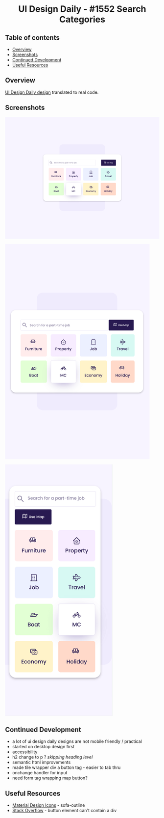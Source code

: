 <h1 align="center">UI Design Daily - #1552 Search Categories</h1>

## Table of contents

- [Overview](#overview)
- [Screenshots](#screenshots)
- [Continued Development](#continued-development)
- [Useful Resources](#useful-resources)

## Overview

[UI Design Daily design](https://www.uidesigndaily.com/posts/figma-search-categories-day-1552) translated to real code.  

## Screenshots

![](ui-search-day-1552-large-laptop.png "desktop")

![](ui-search-day-1552-tablet.png "tablet")

![](ui-search-day-1552-mobile.png "mobile - didn't adapt purple background")

## Continued Development

- a lot of ui design daily designs are not mobile friendly / practical
- started on desktop design first
- accessibility
- h2 change to p ? *skipping heading level* 
- semantic html improvements
- made tile wrapper div a button tag - easier to tab thru 
- onchange handler for input
- need form tag wrapping map button?

## Useful Resources

- [Material Design Icons](https://www.materialdesignicons.com) - sofa-outline
- [Stack Overflow](https://stackoverflow.com/questions/15885444/why-cant-a-button-element-contain-a-div) - button element can't contain a div